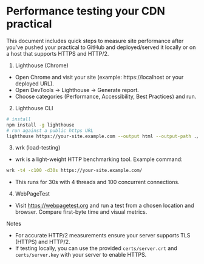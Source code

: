 # Performance testing your CDN practical

This document includes quick steps to measure site performance after you've pushed your practical to GitHub and deployed/served it locally or on a host that supports HTTPS and HTTP/2.

1) Lighthouse (Chrome)
- Open Chrome and visit your site (example: https://localhost or your deployed URL).
- Open DevTools → Lighthouse → Generate report.
- Choose categories (Performance, Accessibility, Best Practices) and run.

2) Lighthouse CLI
```bash
# install
npm install -g lighthouse
# run against a public https URL
lighthouse https://your-site.example.com --output html --output-path ./lighthouse-report.html
```

3) wrk (load-testing)
- wrk is a light-weight HTTP benchmarking tool. Example command:
```bash
wrk -t4 -c100 -d30s https://your-site.example.com/
```
- This runs for 30s with 4 threads and 100 concurrent connections.

4) WebPageTest
- Visit https://webpagetest.org and run a test from a chosen location and browser. Compare first-byte time and visual metrics.

Notes
- For accurate HTTP/2 measurements ensure your server supports TLS (HTTPS) and HTTP/2.
- If testing locally, you can use the provided `certs/server.crt` and `certs/server.key` with your server to enable HTTPS.
